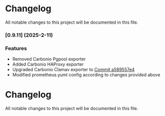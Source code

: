 # Changelog

All notable changes to this project will be documented in this file. 

### [0.9.11] (2025-2-11)


### Features
* Removed Carbonio Pgpool exporter
* Added Carbonio HAProxy exporter
* Upgraded Carbonio Clamav exporter to [Commit a589557e4](https://github.com/r3kzi/clamav-prometheus-exporter/commit/a589557e45e08f5c6b6630536b4da5c3261a335b)
* Modified prometheus.yuml config according to changes provided above



# Changelog

All notable changes to this project will be documented in this file. 